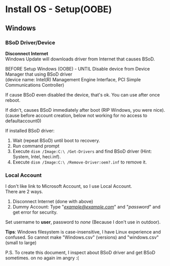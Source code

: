 # Install OS - Setup(OOBE)

## Windows

### BSoD Driver/Device

**Disconnect Internet**  
Windows Update will downloads driver from Internet that causes BSoD.

BEFORE Setup Windows (OOBE) - UNTIL Disable device from Device Manager that using BSoD driver  
(device name: Intel(R) Management Engine Interface, PCI Simple Communications Controller)

If cause BSoD even disabled the device, that's ok.
You can use after once reboot.

If didn't, causes BSoD immediately after boot (RIP Windows, you were nice).  
(cause before account creation, below not working for no access to defaultaccount0)

If installed BSoD driver:

1. Wait (repeat BSoD) until boot to recovery.
1. Run command prompt
1. Execute `dism /Image:C:\ /Get-Drivers` and find BSoD driver (Hint: System, Intel, heci.inf).
1. Execute `dism /Image:C:\ /Remove-Driver:oem?.inf` to remove it.

### Local Account

I don't like link to Microsoft Account, so I use Local Account.  
There are 2 ways.

1. Disconnect Internet (done with above)
2. Dummy Account: Type "*example@example.com*" and "_password_" and get error for security.

Set username to **user**, password to _none_ (Because I don't use in outdoor).

**Tips**: Windows filesystem is case-insensitive, I have Linux experience and confused.
So cannot make "Windows.csv" (versions) and "windows.csv" (small to large)

P.S. To create this document, I inspect about BSoD driver and get BSoD sometimes. on no again im angry :(
